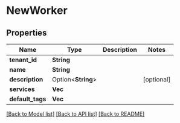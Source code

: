 # NewWorker

## Properties

Name | Type | Description | Notes
------------ | ------------- | ------------- | -------------
**tenant_id** | **String** |  | 
**name** | **String** |  | 
**description** | Option<**String**> |  | [optional]
**services** | **Vec<String>** |  | 
**default_tags** | **Vec<String>** |  | 

[[Back to Model list]](../README.md#documentation-for-models) [[Back to API list]](../README.md#documentation-for-api-endpoints) [[Back to README]](../README.md)


